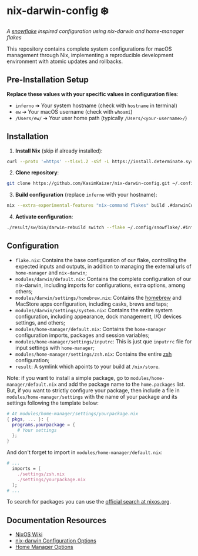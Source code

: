 # nix-darwin-config ❄️

*A [snowflake](https://github.com/lanjoni/snowflake) inspired configuration using nix-darwin and home-manager flakes*

This repository contains complete system configurations for macOS management through Nix, implementing a reproducible development environment with atomic updates and rollbacks.

## Pre-Installation Setup

**Replace these values with your specific values in configuration files**:
- `inferno` ➔ Your system hostname (check with `hostname` in terminal)
- `ew` ➔ Your macOS username (check with `whoami`)
- `/Users/ew/` ➔ Your user home path (typically `/Users/<your-username>/`)

## Installation

1. **Install Nix** (skip if already installed):
```bash
curl --proto '=https' --tlsv1.2 -sSf -L https://install.determinate.systems/nix | sh -s -- install
```
2. **Clone repository**:
```bash
git clone https://github.com/KasimKaizer/nix-darwin-config.git ~/.config/nix-darwin-config
```
3. **Build configuration** (replace `inferno` with your hostname):
```bash
nix --extra-experimental-features "nix-command flakes" build .#darwinConfigurations.inferno.system
```
4. **Activate configuration**:
```bash
./result/sw/bin/darwin-rebuild switch --flake ~/.config/snowflake/.#inferno
```
## Configuration

- `flake.nix`: Contains the base configuration of our flake, controlling the expected inputs and outputs, in addition to managing the external urls of `home-manager` and `nix-darwin`;
- `modules/darwin/default.nix`: Contains the complete configuration of our nix-darwin, including imports for configurations, extra options, among others;
- `modules/darwin/settings/homebrew.nix`: Contains the [homebrew](https://brew.sh/) and MacStore apps configuration, including casks, brews and taps;
- `modules/darwin/settings/system.nix`: Contains the entire system configuration, including appearance, dock management, I/O devices settings, and others;
- `modules/home-manager/default.nix`: Contains the `home-manager` configuration imports, packages and session variables;
- `modules/home-manager/settings/inputrc`: This is just que `inputrrc` file for input settings with `home-manager`;
- `modules/home-manager/settings/zsh.nix`: Contains the entire [zsh](https://zsh.sourceforge.io/) configuration;
- `result`: A symlink which apoints to your build at `/nix/store`.

Note: if you want to install a simple package, go to `modules/home-manager/default.nix` and add the package name to the `home.packages` list. But, if you want to strictly configure your package, then include a file in `modules/home-manager/settings` with the name of your package and its settings following the template below:

```nix
# At modules/home-manager/settings/yourpackage.nix
{ pkgs, ... }: {
  programs.yourpackage = {
    # Your settings
  };
}
```

And don't forget to import in `modules/home-manager/default.nix`:

```nix
# ...
  imports = [
    ./settings/zsh.nix
    ./settings/yourpackage.nix
  ];
# ...
```

To search for packages you can use the [official search at nixos.org](https://search.nixos.org/packages).

## Documentation Resources

- [NixOS Wiki](https://nixos.wiki/)
- [nix-darwin Configuration Options ](https://daiderd.com/nix-darwin/manual/index.html)
- [Home Manager Options](https://nix-community.github.io/home-manager/options.html)
